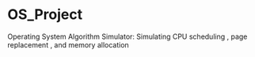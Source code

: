 # OS_Project
Operating System Algorithm Simulator: Simulating CPU scheduling , page replacement , and memory allocation
